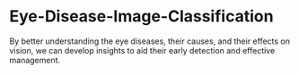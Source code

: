 # Eye-Disease-Image-Classification
By better understanding the eye diseases, their causes, and their effects on vision, we can develop insights to aid their early detection and effective management.
